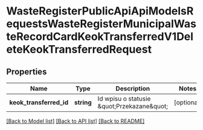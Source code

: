 # WasteRegisterPublicApiApiModelsRequestsWasteRegisterMunicipalWasteRecordCardKeokTransferredV1DeleteKeokTransferredRequest

## Properties
Name | Type | Description | Notes
------------ | ------------- | ------------- | -------------
**keok_transferred_id** | **string** | Id wpisu o statusie \&quot;Przekazane\&quot; | [optional] 

[[Back to Model list]](../README.md#documentation-for-models) [[Back to API list]](../README.md#documentation-for-api-endpoints) [[Back to README]](../README.md)


